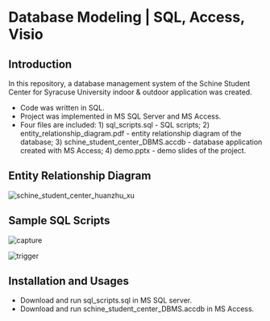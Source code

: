 # Database Modeling | SQL, Access, Visio
## Introduction
In this repository, a database management system of the Schine Student Center for Syracuse University indoor & outdoor application was created.
* Code was written in SQL.
* Project was implemented in MS SQL Server and MS Access.
* Four files are included: 1) sql_scripts.sql - SQL scripts; 2) entity_relationship_diagram.pdf - entity relationship diagram of the database; 3) schine_student_center_DBMS.accdb - database application created with MS Access; 4) demo.pptx - demo slides of the project. 

## Entity Relationship Diagram
![schine_student_center_huanzhu_xu](https://cloud.githubusercontent.com/assets/19921232/17567530/93df97b4-5ef4-11e6-904e-c96027069874.PNG)

## Sample SQL Scripts
![capture](https://cloud.githubusercontent.com/assets/19921232/17567672/2ef44984-5ef5-11e6-81a5-91e0bbc1c090.PNG)

![trigger](https://cloud.githubusercontent.com/assets/19921232/17567683/384a265c-5ef5-11e6-8230-6aee1c18cff3.png)

## Installation and Usages
* Download and run sql_scripts.sql in MS SQL server.
* Download and run schine_student_center_DBMS.accdb in MS Access.
